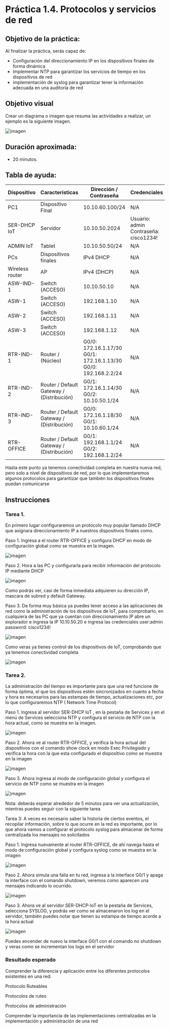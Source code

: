 # Práctica 1.4. Protocolos y servicios de red

## Objetivo de la práctica:
Al finalizar la práctica, serás capaz de:

- Configuración del direccionamiento IP en los dispositivos finales de forma dinámica 
- Implementar NTP para garantizar los servicios de tiempo en los dispositivos de red 
- implementación de syslog para garantizar tener la información adecuada en una   auditoria de red

## Objetivo visual 
Crear un diagrama o imagen que resuma las actividades a realizar, un ejemplo es la siguiente imagen. 

![imagen](../Imagenes/Práctica4/4_1.png)

## Duración aproximada:
- 20 minutos.

## Tabla de ayuda:

| Dispositivo      | Características                            | Dirección / Contraseña                                                              | Credenciales                                |
|------------------|---------------------------------------------|--------------------------------------------------------------------------------------|---------------------------------------------|
| PC1              | Dispositivo Final                          | 10.10.60.100/24                                                                      | N/A                                         |
| SER-DHCP IoT     | Servidor                                   | 10.10.50.2024                                                                        | Usuario: admin<br>Contraseña: cisco1234!    |
| ADMIN IoT        | Tablet                                     | 10.10.50.50/24                                                                       | N/A                                         |
| PCs              | Dispositivos finales                       | IPv4 DHCP                                                                            | N/A                                         |
| Wireless router  | AP                                         | IPv4 (DHCP)                                                                          | N/A                                         |
| ASW-IND-1        | Switch (ACCESO)                            | 10.10.50.10                                                                          | N/A                                         |
| ASW-1            | Switch (ACCESO)                            | 192.168.1.10                                                                         | N/A                                         |
| ASW-2            | Switch (ACCESO)                            | 192.168.1.11                                                                         | N/A                                         |
| ASW-3            | Switch (ACCESO)                            | 192.168.1.12                                                                         | N/A                                         |
| RTR-IND-1        | Router / (Núcleo)                          | G0/0: 172.16.1.17/30<br>G0/1: 172.16.1.13/30<br>G0/0: 192.168.2.2/24                 | N/A                                         |
| RTR-IND-2        | Router / Default Gateway / (Distribución) | G0/1: 172.16.1.14/30<br>G0/2: 10.10.50.1/24                                          | N/A                                         |
| RTR-IND-3        | Router / Default Gateway / (Distribución) | G0/0: 172.16.1.18/30<br>G0/1: 10.10.60.1/24                                          | N/A                                         |
| RTR-OFFICE       | Router / Default Gateway / (Distribución) | G0/1: 192.168.1.1/24<br>G0/2: 192.168.1.2/24                                         | N/A                                         |


Hasta este punto ya tenemos conectividad completa en nuestra nueva red, pero solo a nivel de dispositivos de red, por lo que implementaremos algunos protocolos para garantizar que también los dispositivos finales puedan comunicarse  

## Instrucciones 

### Tarea 1. 
En primero lugar configuraremos un protocolo  muy popular llamado DHCP que asignara direccionamiento IP a nuestros dispositivos finales como. 

Paso 1. Ingresa a el router RTR-OFFICE y configura DHCP en modo de configuración global como se muestra en la imagen.  

![imagen](../Imagenes/Práctica4/4_2.png)

Paso 2.  Hora a las PC y configurarla para recibir información del protocolo IP mediante DHCP 

![imagen](../Imagenes/Práctica4/4_3.png)

Como podrás ver, casi de forma inmediata adquieren su dirección IP, mascara de subred y default Gateway. 

Paso 3. De forma muy básica ya puedes tener acceso a las aplicaciones de red como la administración de los dispositivos de IoT, para comprobarlo, en cualquiera de las PC que ya cuentan con direccionamiento IP abre un explorador e ingresa la IP 10.10.50.20 e ingresa las credenciales user:admin   password: cisco1234! 

![imagen](../Imagenes/Práctica4/4_4.png)

Como veras ya tienes control de los dispositivos de IoT, comprobando que ya tenemos conectividad completa  

![imagen](../Imagenes/Práctica4/4_5.png)

### Tarea 2. 
La administración del tiempo es importante para que una red funcione de forma óptima, el que los dispositivos estén sincronizados en cuanto a fecha y hora es necesarios para las estampas de tiempo, actualizaciones etc, por lo que configuraremos NTP ( Network Time Protocol) 

Paso 1. Ingresa al servidor  SER-DHCP IoT , en la pestaña de Services y en el menú de Services selecciona NTP y configura el servicio de NTP con la  hora actual, como se muestra en la imagen. 

![imagen](../Imagenes/Práctica4/4_6.png)

Paso 2. Ahora  ve al router RTR-OFFICE, y verifica la hora actual del dispositivos con el comando show clock en modo Exec Privilegiado y verifica la hora con la que esta configurado el dispositivo como  se muestra en la imagen 

![imagen](../Imagenes/Práctica4/4_7.png)

Paso 3. Ahora ingresa al modo de configuración global y configura el servicio de NTP como se muestra en la imagen  

![imagen](../Imagenes/Práctica4/4_8.png)

Nota: deberás esperar alrededor de 5 minutos para ver  una actualización, mientras puedes seguir con la siguiente tarea  

Tarea 3:  A veces es necesario saber la historia de ciertos eventos, el recopilar información, sobre lo que ocurre en la red es importante, por lo que ahora vamos a configurar el protocolo syslog para almacenar de forma centralizada los mensajes no solicitados  

Paso 1. Ingresa nuevamente al router RTR-OFFICE, de ahí navega hasta el modo de configuración global y configura syslog como se muestra en la imagen  

![imagen](../Imagenes/Práctica4/4_9.png)

Paso 2. Ahora simula una falla en tu red, ingresa a la interface  G0/1 y  apaga la interface con el comando shutdown, veremos como aparecen una mensajes indicando lo ocurrido.

![imagen](../Imagenes/Práctica4/4_10.png)

Paso 3. Ahora ve al servidor SER-DHCP-IoT en la pestaña de Services, selecciona SYSLOG, y podrás ver como se almacenaron los log en el servidor, también puedes notar que tienen su estampa de tiempo acorde a la hora actual  

![imagen](../Imagenes/Práctica4/4_11.png)

Puedes encender de nuevo la interface G0/1 con el comando no shutdown y veras como se incrementan los logs en el servidor  

### Resultado esperado 

Comprender la diferencia y aplicación entre los diferentes protocolos existentes en una red: 

Protocolo Ruteables  

Protocolos de ruteo 

Protocolos de administración  

Comprender la importancia de las implementaciones centralizadas en la implementación y administración de una red  

 
